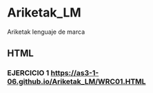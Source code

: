 # Ariketak_LM
Ariketak lenguaje de marca

## HTML


### EJERCICIO 1 https://as3-1-06.github.io/Ariketak_LM/WRC01.HTML

